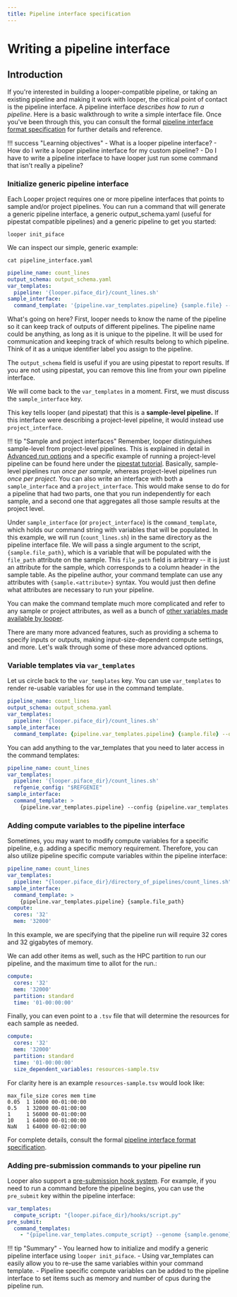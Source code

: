 ```yaml
---
title: Pipeline interface specification
---
```


# Writing a pipeline interface

## Introduction

If you're interested in building a looper-compatible pipeline, or taking an existing pipeline and making it work with looper, the critical point of contact is the pipeline interface.
A pipeline interface *describes how to run a pipeline*.
Here is a basic walkthrough to write a simple interface file. Once you've been through this, you can consult the formal [pipeline interface format specification](pipeline-interface-specification.md) for further details and reference.

!!! success "Learning objectives"
    - What is a looper pipeline interface?
    - How do I write a looper pipeline interface for my custom pipeline?
    - Do I have to write a pipeline interface to have looper just run some command that isn't really a pipeline?


### Initialize generic pipeline interface

Each Looper project requires one or more pipeline interfaces that points to sample and/or project pipelines. You can run a command that will generate a generic pipeline interface, a generic output_schema.yaml (useful for pipestat compatible pipelines) and a generic pipeline to get you started:

```shell
looper init_piface
```

We can inspect our simple, generic example:

`cat pipeline_interface.yaml`


```yaml title="pipeline_interface.yaml"
pipeline_name: count_lines
output_schema: output_schema.yaml
var_templates:
  pipeline: '{looper.piface_dir}/count_lines.sh'
sample_interface:
  command_template: '{pipeline.var_templates.pipeline} {sample.file} --output-parent {looper.sample_output_folder}'
```

What's going on here?
First, looper needs to know the name of the pipeline so it can keep track of outputs of different pipelines.
The pipeline name could be anything, as long as it is unique to the pipeline.
It will be used for communication and keeping track of which results belong to which pipeline.
Think of it as a unique identifier label you assign to the pipeline.

The `output_schema` field is useful if you are using pipestat to report results. If you are not using pipestat, you can remove this line from your own pipeline interface.

We will come back to the `var_templates` in a moment. First, we must discuss the `sample_interface` key.

This key tells looper (and pipestat) that this is a **sample-level pipeline.**
If this interface were describing a project-level pipeline, it would instead use `project_interface`.

!!! tip "Sample and project interfaces"
    Remember, looper distinguishes sample-level from project-level pipelines.
    This is explained in detail in [Advanced run options](../advanced-guide/advanced-run-options.md) and a specific example of running a project-level pipeline can be found here under the [pipestat tutorial](../tutorial/pipestat.md/#running-project-level-pipelines).
    Basically, sample-level pipelines run *once per sample*, whereas project-level pipelines run *once per project*.
    You can also write an interface with both a `sample_interface` and a `project_interface`.
    This would make sense to do for a pipeline that had two parts, one that you run independently for each sample, and a second one that aggregates all those sample results at the project level.

Under `sample_interface` (or `project_interface`) is the `command_template`, which holds our command string with variables that will be populated.
In this example, we will run (`count_lines.sh`) in the same directory as the pipeline interface file.
We will pass a single argument to the script, `{sample.file_path}`, which is a variable that will be populated with the `file_path` attribute on the sample.
This `file_path` field is arbitrary -- it is just an attribute for the sample, which corresponds to a column header in the sample table.
As the pipeline author, your command template can use any attributes with `{sample.<attribute>}` syntax.
You would just then define what attributes are necessary to run your pipeline.

You can make the command template much more complicated and refer to any sample or project attributes, as well as a bunch of [other variables made available by looper](../advanced-guide/advanced-computing.md#divvy-config-variable-adapters-and-built-in-looper-variables).

There are many more advanced features, such as providing a schema to specify inputs or outputs, making input-size-dependent compute settings, and more.
Let's walk through some of these more advanced options.

### Variable templates via `var_templates`

Let us circle back to the `var_templates` key. You can use `var_templates` to render re-usable variables for use in the command template.

```yaml title="pipeline_interface.yaml" hl_lines="3 4"
pipeline_name: count_lines
output_schema: output_schema.yaml
var_templates:
  pipeline: '{looper.piface_dir}/count_lines.sh'
sample_interface:
  command_template: {pipeline.var_templates.pipeline} {sample.file} --output-parent {looper.sample_output_folder}
```

You can add anything to the var_templates that you need to later access in the command templates:
```yaml title="pipeline_interface.yaml"
pipeline_name: count_lines
var_templates:  
  pipeline: '{looper.piface_dir}/count_lines.sh' 
  refgenie_config: "$REFGENIE"
sample_interface:
  command_template: >
    {pipeline.var_templates.pipeline} --config {pipeline.var_templates.refgenie_config} {sample.file_path} --output-parent {looper.sample_output_folder}
```


### Adding compute variables to the pipeline interface

Sometimes, you may want to modify compute variables for a specific pipeline, e.g. adding a specific memory requirement.
Therefore, you can also utilize pipeline specific compute variables within the pipeline interface:


```yaml title="pipeline_interface.yaml"
pipeline_name: count_lines
var_templates:  
  pipeline: "{looper.piface_dir}/directory_of_pipelines/count_lines.sh"  
sample_interface:
  command_template: >
    {pipeline.var_templates.pipeline} {sample.file_path}
compute:
  cores: '32'
  mem: '32000'
```

In this example, we are specifying that the pipeline run will require 32 cores and 32 gigabytes of memory.

We can add other items as well, such as the HPC partition to run our pipeline, and the maximum time to allot for the run.:

```yaml title="pipeline_interface.yaml"
compute:
  cores: '32'
  mem: '32000'
  partition: standard
  time: '01-00:00:00'
```
Finally, you can even point to a `.tsv` file that will determine the resources for each sample as needed.

```yaml title="pipeline_interface.yaml"
compute:
  cores: '32'
  mem: '32000'
  partition: standard
  time: '01-00:00:00'
  size_dependent_variables: resources-sample.tsv
```

For clarity here is an example `resources-sample.tsv` would look like:

```tsv title="resources-sample.tsv"
max_file_size cores mem time
0.05  1 16000 00-01:00:00
0.5   1 32000 00-01:00:00
1     1 56000 00-01:00:00
10    1 64000 00-01:00:00
NaN   1 64000 00-02:00:00

```

For complete details, consult the formal [pipeline interface format specification](pipeline-interface-specification.md).


### Adding pre-submission commands to your pipeline run

Looper also support a [pre-submission hook system](pre-submission-hooks.md). For example, if you need to run a command before the pipeline begins, you can use the `pre_submit` key within the pipeline interface:

```yaml
var_templates:
  compute_script: "{looper.piface_dir}/hooks/script.py"
pre_submit:
  command_templates:
    - "{pipeline.var_templates.compute_script} --genome {sample.genome} --log-file {looper.output_dir}/log.txt"
```

!!! tip "Summary"
    - You learned how to initialize and modify a generic pipeline interface using `looper init_piface`. 
    - Using var_templates can easily allow you to re-use the same variables within your command template. 
    - Pipeline specific compute variables can be added to the pipeline interface to set items such as memory and number of cpus during the pipeline run.